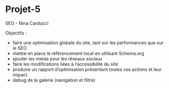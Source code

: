 # Projet-5
 SEO - Nina Carducci

Objectifs :

  - faire une optimisation globale du site, tant sur les performances que sur le SEO
  - mettre en place le référencement local en utilisant Schema.org
  - ajouter les metas pour les réseaux sociaux
  - faire les modifications liées à l’accessibilité du site
  - produire un rapport d’optimisation présentant toutes vos actions et leur impact
  - debug de la galerie (navigation et filtre)
